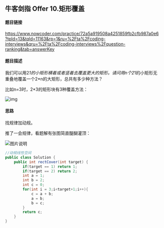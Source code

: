 ## 牛客剑指 Offer 10.矩形覆盖

#### 题目链接

https://www.nowcoder.com/practice/72a5a919508a4251859fb2cfb987a0e6?tpId=13&tqId=11163&rp=1&ru=%2Fta%2Fcoding-interviews&qru=%2Fta%2Fcoding-interviews%2Fquestion-ranking&tab=answerKey

#### 题目描述

我们可以用2*1的小矩形横着或者竖着去覆盖更大的矩形。请问用n个2*1的小矩形无重叠地覆盖一个2*n的大矩形，总共有多少种方法？

比如n=3时，2*3的矩形块有3种覆盖方法：

![img](./img/10)

#### 思路

找规律加动规。

推了一会规律，看题解有张图简直醍醐灌顶：

![图片说明](./img/5)

```java
//动规线性空间
public class Solution {
    public int rectCover(int target) {
        if(target == 1) return 1;
        if(target == 2) return 2;
        int a = 1;
        int b = 2;
        int c = 0;
        for(int i = 3;i<target+1;i++){
            c = a + b;
            a = b;
            b = c;
        }
        return c;
    }
}
```

